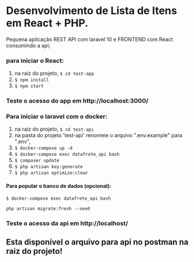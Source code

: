 # Desenvolvimento de Lista de Itens em React + PHP.
Pequena aplicação REST API com laravel 10 e FRONTEND com React consumindo a api;


### para iniciar o React:


1. na raiz do projeto, ``` $ cd test-app ```
2. ``` $ npm install ```
3. ``` $ npm start ```

### Teste o acesso do app em http://localhost:3000/


### Para iniciar o laravel com o docker:


1. na raiz do projeto, ``` $ cd test-api ```
2. na pasta do projeto 'test-api' renomeie o arquivo ".env.example" para ".env", 
3. ``` $ docker-compose up -d ```
4. ``` $ docker-compose exec datafrete_api bash ```
5. ``` $ composer update ```
6. ``` $ php artisan key:generate ```
7. ``` $ php artisan optimize:clear ```


#### Para popular o banco de dados (opcional):

```
$ docker-compose exec datafrete_api bash 
```

```
php artisan migrate:fresh --seed
```

### Teste o acesso da api em http://localhost/


## Esta disponível o arquivo para api no postman na raiz do projeto!